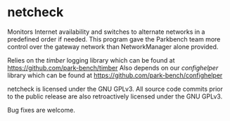 # netcheck

Monitors Internet availability and switches to alternate networks in a 
predefined order if needed. This program gave the Parkbench team more control
over the gateway network than NetworkManager alone provided.

Relies on the _timber_ logging library which can be found at 
https://github.com/park-bench/timber
Also depends on our _confighelper_ library which can be found at
https://github.com/park-bench/confighelper

netcheck is licensed under the GNU GPLv3. All source code commits prior to the
public release are also retroactively licensed under the GNU GPLv3.

Bug fixes are welcome.
